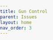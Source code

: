```yaml
---
title: Gun Control
parent: Issues
layout: home
nav_order: 3
---
```

<html lang="en">
<head>
    <meta charset="UTF-8">
    <meta name="viewport" content="width=device-width, initial-scale=1.0">
    <title>Gun Control Policy</title>
    <style>
        body, html {
            margin: 0;
            padding: 0;
            font-family: Arial, sans-serif;
            background-color: #f7f7f7;
            color: #333;
            line-height: 1.6;
        }

        .content-container {
            max-width: 1000px;
            margin: 40px auto;
            padding: 20px;
            background-color: white;
            border-radius: 10px;
            box-shadow: 0 2px 10px rgba(0, 0, 0, 0.1);
        }

        h1 {
            color: #7095DB;
            font-size: 2.5rem;
            text-align: center;
        }

        h2 {
            color: #4CAF50;
            font-size: 2rem;
            margin-top: 30px;
        }

        p {
            font-size: 1.2rem;
            margin-bottom: 20px;
        }

        ul, li {
            font-size: 1.1rem;
            margin-bottom: 10px;
            padding-left: 20px;
        }

        ul ul {
            margin-top: 10px;
            padding-left: 20px;
        }

        /* Styling for key terms */
        strong {
            color: #1D998D;
        }

        /* Buttons for action items */
        .action-button {
            display: inline-block;
            background-color: #4CAF50;
            color: white;
            padding: 10px 20px;
            text-decoration: none;
            border-radius: 5px;
            margin-top: 20px;
        }

        .action-button:hover {
            background-color: #45a049;
        }
    </style>
</head>
<body>

    <div class="content-container">
        <h1>Gun Control</h1>
        <p>
            We will add restrictions on <strong>high-power rifles, automatics,</strong> and <strong>high-capacity weapons</strong> while keeping the same regulations for <strong>self-defense/hunting weapons</strong>.
        </p>

        <h2>Our Changes</h2>
        <ul>
            <li>We will increase funding for firearm education and mental health resources.</li>
            <li>We are changing how we regulate firearms:</li>
            <ul>
                <li>Self-defense/hunting weapons such as SBRs, shotguns, pistols, and rifles will mostly stay under the same regulations.</li>
                <li>High-power rifles, automatics, and high-capacity weapons will be relocated to secure locations (ranges, trap shooting locations, etc...) and will only be allowed for personal/out of range use with time-limited permits, which will require extensive background and psychological checks. These permits are limited to 1 month at most.</li>
            </ul>
            <li>Firearm licenses will be limited to 1 year and will require yearly psychological evaluations.</li>
            <li>We will crack down on illegal weapons by improving mental health resources.</li>
            <li>Parents will be held accountable for crimes committed by their children, depending on the severity of the crime.</li>
        </ul>

        <h2>How it will affect you as a gun owner</h2>
        <p>
            Gun owners will need to relocate certain firearms to ranges or similar secure locations. Current firearm licenses will become null and void in 6 months unless renewed beforehand, with the requirement of passing a psychological evaluation.
        </p>

        <!-- Call to action -->
        <a href="/policy-details" class="action-button">Donate now</a>
    </div>

</body>
</html>

----

